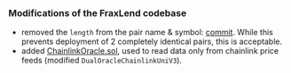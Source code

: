 ### Modifications of the FraxLend codebase

- removed the `length` from the pair name & symbol: [commit](https://github.com/hyperlendx/hyperlend-isolated/commit/b1fd3ff0adb106a0d47cb271c84e8f7ea7d4931e). While this prevents deployment of 2 completely identical pairs, this is acceptable.
- added [ChainlinkOracle.sol](https://github.com/hyperlendx/hyperlend-isolated/blob/master/contracts/oracles/OracleChainLink.sol), used to read data only from chainlink price feeds (modified `DualOracleChainlinkUniV3`).


